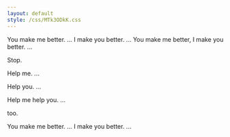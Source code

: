 ```yaml
---
layout: default
style: /css/MTk3ODkK.css
---
```

You make me better.
...
I make you better.
...
You make me better, I make you better.
...

Stop.

Help me.
...

Help you.
...

Help me help you.
...

too.

You make me better.
...
I make you better.
...
